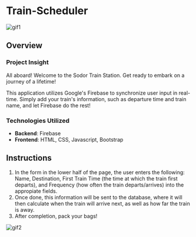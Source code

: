 # Train-Scheduler

![gif1](https://media.giphy.com/media/TlK63EWh6J1puKmzYmQ/giphy.gif)

## Overview

### Project Insight

   All aboard! Welcome to the Sodor Train Station. Get ready to embark on a journey of a lifetime!
   
   This application utilizes Google's Firebase to synchronize user input in real-time. Simply add your train's information, such as departure time and train name, and let Firebase do the rest!

### Technologies Utilized

* **Backend**: Firebase
* **Frontend**: HTML, CSS, Javascript, Bootstrap

## Instructions

1) In the form in the lower half of the page, the user enters the following: Name, Destination, First Train Time (the time at which the train first departs), and Frequency (how often the train departs/arrives) into the appropiate fields.
2) Once done, this information will be sent to the database, where it will then calculate when the train will arrive next, as well as how far the train is away.
3) After completion, pack your bags!

![gif2](https://media.giphy.com/media/FaEH7H1pxB79K/giphy.gif)
